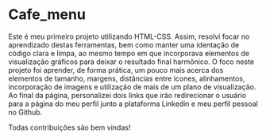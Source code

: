 # Cafe_menu

Este é meu primeiro projeto utilizando HTML-CSS. Assim, resolvi focar no aprendizado destas ferramentas, bem como manter uma identação de código clara e limpa, ao mesmo tempo em que incorporava elementos de visualização gráficos para deixar o resultado final harmônico. O foco neste projeto foi aprender, de forma prática, um pouco mais acerca dos elementos de tamanho, margens, distâncias entre icones, alinhamentos, incorporação de imagens e utilização de mais de um plano de visualização. Ao final da página, personalizei dois links que irão redirecionar o usuário para a página do meu perfil junto a plataforma Linkedin e 
meu perfil pessoal no Github. 

Todas contribuições são bem vindas!

